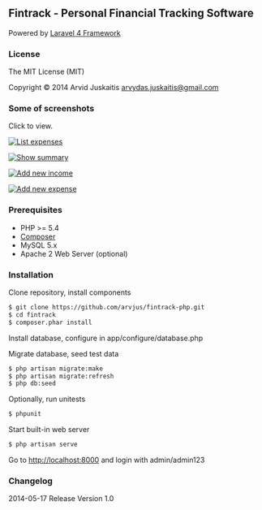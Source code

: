 ## Fintrack - Personal Financial Tracking Software

Powered by [Laravel 4 Framework](http://github.com/laravel/framework)


### License

The MIT License (MIT)

Copyright © 2014 Arvid Juskaitis <arvydas.juskaitis@gmail.com>


### Some of screenshots

Click to view.

[![List expenses](https://raw.githubusercontent.com/arvjus/fintrack/master/screenshots/list-expenses-thumb.png)](https://raw.githubusercontent.com/arvjus/fintrack/master/screenshots/list-expenses.png)

[![Show summary](https://raw.githubusercontent.com/arvjus/fintrack/master/screenshots/summary-thumb.png)](https://raw.githubusercontent.com/arvjus/fintrack/master/screenshots/summary.png)

[![Add new income](https://raw.githubusercontent.com/arvjus/fintrack/master/screenshots/add-income-thumb.png)](https://raw.githubusercontent.com/arvjus/fintrack/master/screenshots/add-income.png)

[![Add new expense](https://raw.githubusercontent.com/arvjus/fintrack/master/screenshots/add-expense-thumb.png)](https://raw.githubusercontent.com/arvjus/fintrack/master/screenshots/add-expense.png)


### Prerequisites

* PHP >= 5.4
* [Composer](https://getcomposer.org)
* MySQL 5.x
* Apache 2 Web Server (optional)


### Installation

Clone repository, install components
```bash
$ git clone https://github.com/arvjus/fintrack-php.git
$ cd fintrack
$ composer.phar install
```

Install database, configure in app/configure/database.php

Migrate database, seed test data
```bash
$ php artisan migrate:make
$ php artisan migrate:refresh
$ php db:seed
```

Optionally, run unitests
```bash
$ phpunit
```


Start built-in web server
```bash
$ php artisan serve
```

Go to [http://localhost:8000](http://localhost:8000) and login with admin/admin123


### Changelog

2014-05-17 Release Version 1.0


